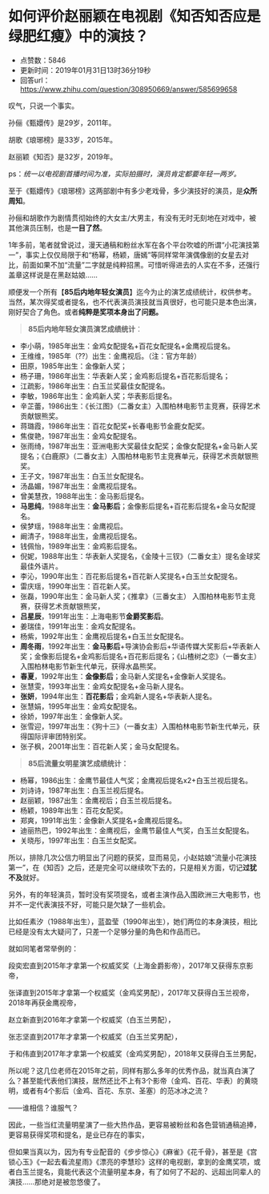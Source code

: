 # 如何评价赵丽颖在电视剧《知否知否应是绿肥红瘦》中的演技？
- 点赞数：5846
- 更新时间：2019年01月31日13时36分19秒
- 回答url：https://www.zhihu.com/question/308950669/answer/585699658
<body>
 <p data-pid="pMzVKxxK">叹气，只说一个事实。</p>
 <p data-pid="5uq9ww_B">孙俪《甄嬛传》是29岁，2011年。</p>
 <p data-pid="U7C6yw2q">胡歌《琅琊榜》是33岁，2015年。</p>
 <p data-pid="s14_Sehx">赵丽颖《知否》是32岁，2019年。</p>
 <p data-pid="RroMT1nA">ps：<i>统一以电视剧首播时间为准，实际拍摄时，演员肯定都要年轻一两岁。</i></p>
 <p data-pid="Yx4fQRqi">至于《甄嬛传》《琅琊榜》这两部剧中有多少老戏骨，多少演技好的演员，是<b>众所周知</b>。</p>
 <p data-pid="KhceJtr2">孙俪和胡歌作为剧情贯彻始终的大女主/大男主，有没有无时无刻地在对戏中，被其他演员压制，也是<b>一目了然</b>。</p>
 <p data-pid="M2b63Ikz">1年多前，笔者就曾说过，漫天通稿和粉丝水军在各个平台吹嘘的所谓“小花演技第一”，事实上仅仅局限于和“杨幂，杨颖，唐嫣”等同样常年演偶像剧的女星去对比，前面如果不加“流量”二字就是纯粹招黑。可惜听得进去的人实在不多，还强行盖章这样说是在黑赵姑娘……</p>
 <p data-pid="ppCafNz4">顺便发一个所有【<b>85后内地年轻女演员</b>】迄今为止的演艺成绩统计，权供参考。当然，某次得奖或者提名，也不代表演员演技就当真很好，也可能只是本色出演，刚好契合了角色。或者<b>纯粹是奖项本身出了问题。</b></p>
 <blockquote data-pid="VDvghoBi">
  <b>85后内地年轻女演员演艺成绩统计</b>：
 </blockquote>
 <ul>
  <li data-pid="oy7tcadX">李小萌，1985年出生：金鸡女配提名+百花女配提名+金鹰视后提名。</li>
  <li data-pid="VthWPfQO">王维维，1985年（??）出生：金鹰视后。（注：官方年龄）</li>
  <li data-pid="ywfc-B4B">田原，1985年出生：金像新人奖；</li>
  <li data-pid="LfVkWZlV">杨子珊，1986年出生：华表新人奖；金鸡影后提名+百花影后提名；</li>
  <li data-pid="9coEaB4M">江疏影，1986年出生：白玉兰奖最佳女配提名。</li>
  <li data-pid="kV17Iu-k">李敏，1986年出生：金鸡新人奖；华表影后提名。</li>
  <li data-pid="JcJsDsxG">辛芷蕾，1986出生：《长江图》（二番女主）入围柏林电影节主竞赛，获得艺术贡献银熊奖。</li>
  <li data-pid="bxhvRgxL">蒋璐霞，1986年出生：百花女配奖+长春电影节金鹿女配奖。</li>
  <li data-pid="1zLcrin5">焦俊艳，1987年出生：金鸡女配提名。</li>
  <li data-pid="Jx4gzg9T">张雨绮，1987年出生：亚洲电影大奖最佳女配奖；金像女配提名+金马新人奖提名；《白鹿原》（二番女主）入围柏林电影节主竞赛单元，获得艺术贡献银熊奖。</li>
  <li data-pid="9pLGRPL8">王子文，1987年出生：白玉兰女配提名。</li>
  <li data-pid="J0UQxjyb">汤晶媚，1987年出生：金鹰视后提名。</li>
  <li data-pid="aGnnvmzJ">曾美慧孜，1988年出生：金马影后提名。</li>
  <li data-pid="SR9qPiBv"><b>马思纯</b>，1988年出生：<b>金马影后</b>；金像影后提名+百花影后提名+金马女配提名。</li>
  <li data-pid="5Ko8Qrf6">侯梦瑶，1988年出生：金鹰视后。</li>
  <li data-pid="Kz_gi_vv">阚清子，1988年出生，金鹰视后提名。</li>
  <li data-pid="TnoAKX0m">钱佩怡，1989年出生：金鸡影后提名。</li>
  <li data-pid="ThYON_-v">倪妮，1988年出生：华表新人奖提名，《金陵十三钗》（二番女主）提名金球奖最佳外语片。</li>
  <li data-pid="6Dpe8iaZ">李沁，1990年出生：百花影后提名+百花新人奖提名+白玉兰女配提名。</li>
  <li data-pid="s5vs1mVa">雷庆瑶，1990年出生：百花新人奖。</li>
  <li data-pid="wGODoApW">张磊，1990年出生：金马新人奖；《推拿》（三番女主） 入围柏林电影节主竞赛，获得艺术贡献银熊奖，</li>
  <li data-pid="NoiW9kDr"><b>吕星辰</b>，1991年出生：上海电影节<b>金爵奖影后</b>。</li>
  <li data-pid="d3G9P3wU">姜瑞佳，1991年出生：金鸡女配提名。</li>
  <li data-pid="zZrjENda">杨紫，1992年出生：金鹰视后提名+白玉兰女配提名。</li>
  <li data-pid="Qw7nB6bL"><b>周冬雨</b>，1992年出生：<b>金马影后</b>+导演协会影后+华语传媒大奖影后+华表新人奖；金像影后提名+金鸡影后提名+百花影后提名；《山楂树之恋》（一番女主）入围柏林电影节新生代单元，获得水晶熊奖。</li>
  <li data-pid="TakGjUg9"><b>春夏</b>，1992年出生：<b>金像影后</b>；金马新人奖提名+金像新人奖提名。</li>
  <li data-pid="FXyzr9hD">张慧雯，1993年出生：金鸡女配提名+金马新人提名。</li>
  <li data-pid="gePzQYb6"><b>张妍</b>，1994年出生：<b>百花影后</b>；金鸡新人提名+华表新人提名。</li>
  <li data-pid="ATd8Kmi-">张慧娟，1995年出生：金鸡女配提名。</li>
  <li data-pid="bf8nVw5V">徐娇，1997年出生：金像新人奖。</li>
  <li data-pid="00IS8SrC">张雪迎，1997年出生：《狗十三》（一番女主）入围柏林电影节新生代单元，获得国际评审团特别奖。</li>
  <li data-pid="N5OTudoO">张子枫，2001年出生：百花新人奖；金马女配提名。</li>
 </ul>
 <blockquote data-pid="IIxOcbaO">
  <b>85后流量女明星演艺成绩统计：</b>
 </blockquote>
 <ul>
  <li data-pid="4clgwNZW">杨幂，1986出生：金鹰节最佳人气奖；金鹰视后提名x2+白玉兰视后提名。</li>
  <li data-pid="mLfa8cFq">刘诗诗，1987年出生：白玉兰视后提名。</li>
  <li data-pid="pxN5bBVu">赵丽颖，1987出生：金鹰视后；白玉兰视后提名。</li>
  <li data-pid="8Km9DV-a">杨颖，1989年出生：百花女配奖。</li>
  <li data-pid="vjX1qLsw">郑爽，1991年出生：金像新人奖提名+金鹰视后提名。</li>
  <li data-pid="Qdp96dUL">迪丽热巴，1992年出生：金鹰视后，金鹰节最佳人气奖，白玉兰女配提名。</li>
  <li data-pid="jmBb7-0U">关晓彤，1997年出生：白玉兰女配奖。</li>
 </ul>
 <p data-pid="LwX4z419">所以，排除几次公信力明显出了问题的获奖，显而易见，小赵姑娘“流量小花演技第一”，在《知否》之后，还是完全可以继续吹下去的，只是相关方面，切记<b>过犹不及</b>就好。</p>
 <p data-pid="_HdzDykp">另外，有的年轻演员，暂时没有奖项提名，或者主演作品入围欧洲三大电影节，也并不一定代表演技不好，可能只是欠缺了一些机会。</p>
 <p data-pid="PxOI2eCx">比如任素汐（1988年出生），蓝盈莹（1990年出生），她们两位的本身演技，相比已经是没有太大疑问了，只差一个足够分量的角色和作品而已。</p>
 <p data-pid="Q-QbCqCk">就如同笔者常举例的：</p>
 <p data-pid="_KvkLf5H">段奕宏直到2015年才拿第一个权威奖奖（上海金爵影帝），2017年又获得东京影帝，</p>
 <p data-pid="Cl_XUau9">张译直到2015年才拿第一个权威奖（金鸡奖男配），2017年又获得白玉兰视帝，2018年再获金鹰视帝，</p>
 <p data-pid="hyMV0g1z">赵立新直到2016年才拿第一个权威奖（白玉兰男配），</p>
 <p data-pid="z3OY03y3">张志坚直到2017年才拿第一个权威奖（白玉兰奖男配），</p>
 <p data-pid="1cdPcmid">于和伟直到2017年才拿第一个权威奖（金鸡奖男配），2018年又获得白玉兰男配，</p>
 <p data-pid="u2zJWOn_">所以呢？这几位老师在2015年之前，同样有那么多年的优秀作品，就当真白演了么？甚至能代表他们演技，居然还比不上有3个影帝（金鸡、百花、华表）的黄晓明，或者有4个影后（金鸡、百花、东京、圣塞）的范冰冰之流？</p>
 <p data-pid="ybL4xyY9">——谁相信？谁服气？</p>
 <p data-pid="oVFWklie">因此，一些当红流量明星演了一些大热作品，更容易被粉丝和各色营销通稿追捧，更容易获得奖项和提名，是业已存在的事实，</p>
 <p data-pid="W1JFr70E">但如果当真以为，因为有专业配音的《步步惊心》《麻雀》《花千骨》，甚至是《宫锁心玉》《一起去看流星雨》《漂亮的李慧珍》这样的电视剧，拿到的金鹰奖项，或者白玉兰提名，竟能代表这个流量明星本身，有了如何了不起的、远超出同辈人的演技……那绝对是被忽悠傻了。</p>
</body>